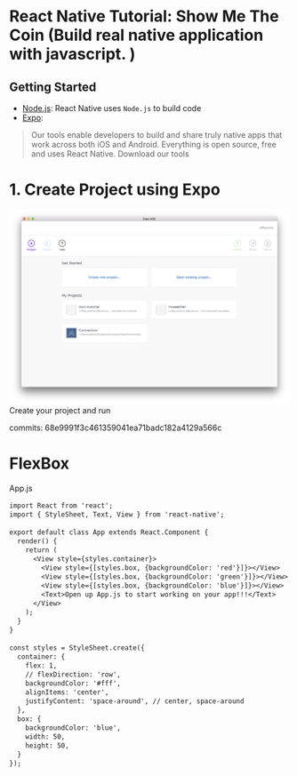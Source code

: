 # React Native Tutorial: Show Me The Coin (Build real native application with javascript. )

## Getting Started

- [Node.js](https://nodejs.org/en/): React Native uses `Node.js` to build code
- [Expo](https://expo.io):
> Our tools enable developers to build and share truly native apps that work across both iOS and Android. Everything is open source, free and uses React Native.
Download our tools

# 1. Create Project using Expo

![expo][expo0]
Create your project and run 

commits: 68e9991f3c461359041ea71badc182a4129a566c

[expo0]: ./screenshots/expo0.png "Expo Launch"

# FlexBox

App.js

```
import React from 'react';
import { StyleSheet, Text, View } from 'react-native';

export default class App extends React.Component {
  render() {
    return (
      <View style={styles.container}>
        <View style={[styles.box, {backgroundColor: 'red'}]}></View>
        <View style={[styles.box, {backgroundColor: 'green'}]}></View>
        <View style={[styles.box, {backgroundColor: 'blue'}]}></View>
        <Text>Open up App.js to start working on your app!!!</Text>
      </View>
    );
  }
}

const styles = StyleSheet.create({
  container: {
    flex: 1,
    // flexDirection: 'row',
    backgroundColor: '#fff',
    alignItems: 'center',
    justifyContent: 'space-around', // center, space-around
  },
  box: {
    backgroundColor: 'blue',
    width: 50,
    height: 50,
  }
});
```
